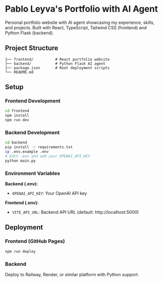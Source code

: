 # Pablo Leyva's Portfolio with AI Agent

Personal portfolio website with AI agent showcasing my experience, skills, and projects. Built with React, TypeScript, Tailwind CSS (frontend) and Python Flask (backend).

## Project Structure

```
├── frontend/          # React portfolio website
├── backend/           # Python Flask AI agent
├── package.json       # Root deployment scripts
└── README.md
```

## Setup

### Frontend Development
```bash
cd frontend
npm install
npm run dev
```

### Backend Development
```bash
cd backend
pip install -r requirements.txt
cp .env.example .env
# Edit .env and add your OPENAI_API_KEY
python main.py
```

### Environment Variables

**Backend (.env):**
- `OPENAI_API_KEY`: Your OpenAI API key

**Frontend (.env):**
- `VITE_API_URL`: Backend API URL (default: http://localhost:5000)

## Deployment

### Frontend (GitHub Pages)
```bash
npm run deploy
```

### Backend
Deploy to Railway, Render, or similar platform with Python support.
